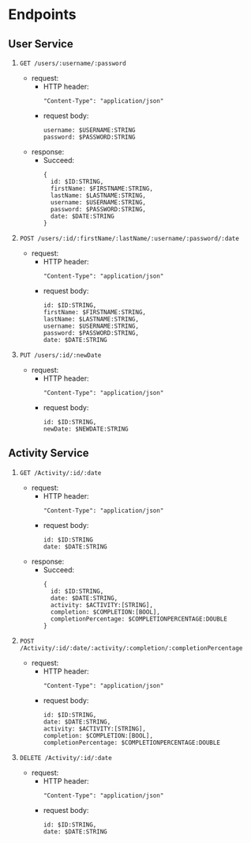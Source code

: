 # Endpoints

## User Service

  1. `GET /users/:username/:password`
      - request:
        - HTTP header: 
          ```
          "Content-Type": "application/json"
          ``` 
        - request body:
          ```
          username: $USERNAME:STRING 
          password: $PASSWORD:STRING
          ```
      - response:
        - Succeed:
          ```
          {
            id: $ID:STRING,
            firstName: $FIRSTNAME:STRING,
            lastName: $LASTNAME:STRING,
            username: $USERNAME:STRING,
            password: $PASSWORD:STRING,
            date: $DATE:STRING
          }
          ```
          
  2. `POST /users/:id/:firstName/:lastName/:username/:password/:date`
      - request:
        - HTTP header: 
          ```
          "Content-Type": "application/json"
          ``` 
        - request body:
          ```
          id: $ID:STRING,
          firstName: $FIRSTNAME:STRING,
          lastName: $LASTNAME:STRING,
          username: $USERNAME:STRING,
          password: $PASSWORD:STRING,
          date: $DATE:STRING
          ```
          
  3. `PUT /users/:id/:newDate`
      - request:
        - HTTP header: 
          ```
          "Content-Type": "application/json"
          ``` 
        - request body:
          ```
          id: $ID:STRING,
          newDate: $NEWDATE:STRING
          ```   
     
## Activity Service

  1. `GET /Activity/:id/:date`
      - request:
        - HTTP header: 
          ```
          "Content-Type": "application/json"
          ``` 
        - request body:
          ```
          id: $ID:STRING 
          date: $DATE:STRING
          ```
      - response:
        - Succeed:
          ```
          {
            id: $ID:STRING,
            date: $DATE:STRING,
            activity: $ACTIVITY:[STRING],
            completion: $COMPLETION:[BOOL],
            completionPercentage: $COMPLETIONPERCENTAGE:DOUBLE
          }
          ```
     
  2. `POST /Activity/:id/:date/:activity/:completion/:completionPercentage`
      - request:
        - HTTP header: 
          ```
          "Content-Type": "application/json"
          ``` 
        - request body:
          ```
          id: $ID:STRING,
          date: $DATE:STRING,
          activity: $ACTIVITY:[STRING],
          completion: $COMPLETION:[BOOL],
          completionPercentage: $COMPLETIONPERCENTAGE:DOUBLE
          ```   
        
  3. `DELETE /Activity/:id/:date`
      - request:
        - HTTP header: 
          ```
          "Content-Type": "application/json"
          ``` 
        - request body:
          ```
          id: $ID:STRING,
          date: $DATE:STRING
          ```         
